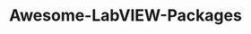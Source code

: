 ---
title: "Awesome-LabVIEW-Packages"
externalUrl: https://github.com/gcentral/AwesomeLabVIEW
summary: "An awesome package list presenting a categorized list of tools to expand your LabVIEW Toolbox."
showSummary: true
categories:
 - "Get Code"
tags:
 - "Code List"
 - "Code"
 - "Online"
---